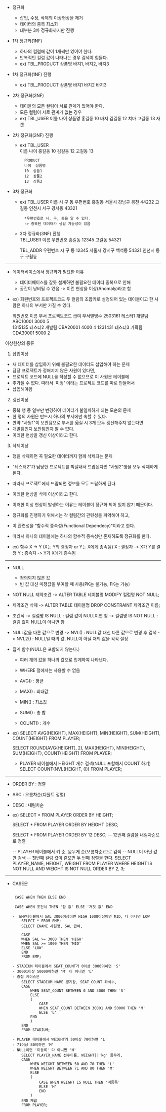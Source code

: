 - 정규화
	- 삽입, 수정, 삭제의 이상현상을 제거
	- 데이터의 중복 최소화
	- 대부분 3차 정규화까지만 진행

- 1차 정규화(1NF)
	- 하나의 컬럼에 값이 1개씩만 있어야 한다.
	- 반복적인 컬럼 값이 나타나는 경우
		검색이 힘들다.
	- ex)	TBL_PRODUCT
			상품명
			바지1, 바지2, 바지3

- 1차 정규화(1NF) 진행
	- ex)	TBL_PRODUCT
			상품명
			바지1
			바지2
			바지3

- 2차 정규화(2NF)
	- 테이블의 모든 컬럼이 서로 관계가 있어야 한다.
	- 모든 컬럼이 서로 관계가 없는 경우
	- ex)	TBL_USER
			이름	나이	상품명
			홍길동	10	바지
			김길동	12	치마
			고길동	13	자켓

- 2차 정규화(2NF) 진행
	- ex)	TBL_USER	
			이름	나이
			홍길동	10
			김길동	12
			고길동	13

			PRODUCT
			나이	상품명
			10	상품1
			12	상품2
			13	상품3

- 3차 정규화
	- ex)	TBL_USER
			이름	시	구	동	우편번호
			홍길동	서울시	강남구	봉천	44232
			고길동	인천시	서구	경서동	43321

			*우편번호로 시, 구, 동을 알 수 있다.
			-> 중복된 데이터가 생길 가능성이 있음

	- 3차 정규화(3NF) 진행	
		TBL_USER
		이름	우편번호
		홍길동	12345
		고길동	54321

		TBL_ADDR
		우편번호	시	구	동
		12345	서울시	강서구	백석동
		54321	인천시	동구	구월동
---------------------------------------------------------------------------------------------------
- 데이터베이스에서 정규화가 필요한 이유
	- 데이터베이스를 잘못 설계하면 불필요한 데이터 중복으로 인해
	- 공간이 낭비될 수 있음 
		 -> 이런 현상을 이상(Anomaly)라고 함

- ex)
	회원번호와 프로젝트코드 두 컬럼의 조합키로 설정되어 있는 테이블이고
	한 사람은 하나의 부서만 가질 수 있다.

	회원번호	이름	부서	프로젝트코드	급여	부서별명수
	2503161	테스터1	개발팀	ABC10001	3000	5	
	1315135	테스터2	개발팀	CBA20001	4000	4
	1231431	테스터3	기획팀	CDA30001	5000	2

이상현상의 종류
1) 삽입이상
 - 새 데이터를 삽입하기 위해 불필요한 데이터도 삽입해야 하는 문제
 - 담당 프로젝트가 정해지지 않은 사원이 있다면,
 - 프로젝트 코드에 NULL을 작성할 수 없으므로 이 사원은 테이블에
 - 추가될 수 없다. 따라서 '미정' 이라는 프로젝트 코드를 따로 만들어서
 - 삽입해야함

2) 갱신이상
 - 중복 행 중 일부만 변경하여 데이터가 불일치하게 되는 모순의 문제
 - 한 명의 사원은 반드시 하나의 부서에만 속할 수 있다.
 - 만약 "사원1"이 보안팀으로 부서를 옮길 시 3개 모두 갱신해주지 않는다면
 - 개발팀인지 보안팀인지 알 수 없다.
 - 이러한 현상을 갱신 이상이라고 한다.


3) 삭제이상
 - 행을 삭제하면 꼭 필요한 데이터까지 함께 삭제되는 문제
 - "테스터2"가 담당한 프로젝트를 박살내서 드랍된다면 "사원2"행을 모두 삭제하게 된다.
 - 따라서 프로젝트에서 드랍되면 정보를 모두 드랍하게 된다.
 - 이러한 현상을 삭제 이상이라고 한다.
 - 이러한 이상 현상이 발생하는 이유는 테이블이 정규화 되어 있지 않기 때문이다.
 - 정규화를 진행하기 위해서는 각 컬럼간의 관련성을 파악해야 하고, 
 - 이 관련성을 "함수적 종속성(Functional Dependecy)"이라고 한다.
 - 따라서 하나의 테이블에는 하나의 함수적 종속성만 존재하도록 정규화를 한다.

- ex)
	함수
	X -> Y (X는 Y의 결정자 or Y는 X에게 종속됨)
	X : 결정자 -> X가 Y를 결정
	Y : 종속자 -> Y가 X에게 종속됨
-----------------------------------------------------------------------------------------
- NULL
	- 정의되지 않은 값
	- 빈 값 대신 미정값을 부여할 때 사용(PK는 불가능, FK는 가능)

- NOT NULL 제약조건
	-> ALTER TABLE 테이블명 MODIFY 컬럼명 NOT NULL;

- 제약조건 삭제
	-> ALTER TABLE 테이블명 DROP CONSTRAINT 제약조건 이름;

- 조건식
	-> 컬럼명 IS NULL : 컬럼 값이 NULL이면 참
	-> 컬럼명 IS NOT NULL : 컬럼 값이 NULL이 아니면 참

- NULL값을 다른 값으로 변경
	-> NVL() : NULL값 대신 다른 값으로 변경 후 검색
	-> NVL2() : NULL일 때의 값, NULL이 아닐 때의 값을 각각 설정

-  집계 함수(NULL은 포함되지 않는다.) 
	- 여러 개의 값을 하나의 값으로 집계하여 나타낸다.
	-  WHERE 절에서는 사용할 수 없음

	- AVG() : 평균
	- MAX() : 최대값
	- MIN() : 최소값
	- SUM() : 총 합
	- COUNT() : 개수

- ex) 
	SELECT AVG(HEIGHT), MAX(HEIGHT), MIN(HEIGHT), SUM(HEIGHT), COUNT(HEIGHT) FROM PLAYER;

	SELECT ROUND(AVG(HEIGHT), 2), MAX(HEIGHT), MIN(HEIGHT), SUM(HEIGHT), COUNT(HEIGHT) FROM PLAYER;

	- PLAYER 테이블에서 HEIGHT 개수 검색(NULL 포함해서 COUNT 하기)
		SELECT COUNT(NVL(HEIGHT, 0)) FROM PLAYER;

---------------------------------------------------------------------------------------------------

- ORDER BY : 정렬

- ASC : 오름차순(디폴트 정렬)

- DESC : 내림차순

- ex) 
	SELECT * FROM PLAYER ORDER BY HEIGHT;

	SELECT * FROM PLAYER ORDER BY HEIGHT DESC;

	SELECT * FROM PLAYER ORDER BY 12 DESC; -- 12번째 컬럼을 내림차순으로 정렬

	-- PLAYER 테이블에서 키 순, 몸무게 순(오름차순)으로 검색
	-- NULL이 아닌 값만 검색
	-- 첫번째 컬럼 값이 같으면 두 번째 정렬을 한다.
	SELECT PLAYER_NAME, HEIGHT, WEIGHT FROM PLAYER
	WHERE HEIGHT IS NOT NULL AND WEIGHT IS NOT NULL
	ORDER BY 2, 3;

---------------------------------------------------------------------------------------------------

- CASE문
	```

	 CASE WHEN THEN ELSE END

	 CASE WHEN 조건식 THEN '참 값' ELSE '거짓 값' END

	-  EMP테이블에서 SAL 3000이상이면 HIGH 1000이상이면 MID, 다 아니면 LOW
		SELECT * FROM EMP;
		SELECT ENAME 사원명, SAL 급여,

		CASE
		WHEN SAL >= 3000 THEN 'HIGH'
		WHEN SAL >= 1000 THEN 'MID'
		ELSE 'LOW'
		END
		FROM EMP;

	- STADIUM 테이블에서 SEAT_COUNT가 0이상 3000이하면 'S'
	- 30001이상 50000이하면 'M' 다 아니면 'L'
	- 중첩 케이스문
		SELECT STADIUM_NAME 경기장, SEAT_COUNT 좌석수,
		CASE
			WHEN SEAT_COUNT BETWEEN 0 AND 3000 THEN 'S'
			ELSE
			(
				CASE
				WHEN SEAT_COUNT BETWEEN 30001 AND 50000 THEN 'M'
				ELSE 'L'
			END
			)
		END
		FROM STADIUM;

	- PLAYER 테이블에서 WEIGHT가 50이상 70이하면 'L'
	- 71이상 80이하면 'M'
	- NULL이면 '미등록' 다 아니면 'H'
		SELECT PLAYER_NAME 선수이름, WEIGHT||'kg' 몸무게,
		CASE
			WHEN WEIGHT BETWEEN 50 AND 70 THEN 'L'
			WHEN WEIGHT BETWEEN 71 AND 80 THEN 'M'
			ELSE
			(
				CASE WHEN WEIGHT IS NULL THEN '미등록'
				ELSE 'H'
				END
			)
		END 체급
		FROM PLAYER;
	```

